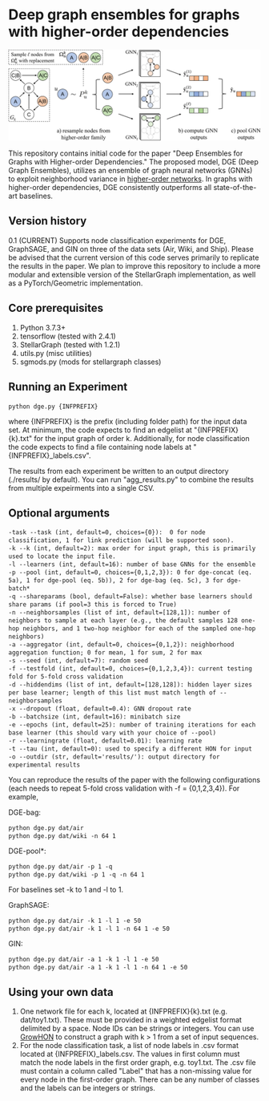# Deep graph ensembles for graphs with higher-order dependencies

![overview diagram](https://raw.githubusercontent.com/sjkrieg/dge/main/overview.png)

This repository contains initial code for the paper "Deep Ensembles for Graphs with Higher-order Dependencies." The proposed model, DGE (Deep Graph Ensembles), utilizes an ensemble of graph neural networks (GNNs) to exploit neighborhood variance in [higher-order networks](https://github.com/sjkrieg/growhon). In graphs with higher-order dependencies, DGE consistently outperforms all state-of-the-art baselines.

## Version history
0.1 (CURRENT) Supports node classification experiments for DGE, GraphSAGE, and GIN on three of the data sets (Air, Wiki, and Ship). Please be advised that the current version of this code serves primarily to replicate the results in the paper. We plan to improve this repository to include a more modular and extensible version of the StellarGraph implementation, as well as a PyTorch/Geometric implementation.

## Core prerequisites
1. Python 3.7.3+
2. tensorflow (tested with 2.4.1)
3. StellarGraph (tested with 1.2.1)
4. utils.py (misc utilities)
5. sgmods.py (mods for stellargraph classes)

## Running an Experiment
```
python dge.py {INFPREFIX}
```
where {INFPREFIX} is the prefix (including folder path) for the input data set. At minimum, the code expects to find an edgelist at "{INFPREFIX}{k}.txt" for the input graph of order k. Additionally, for node classification the code expects to find a file containing node labels at "{INFPREFIX}\_labels.csv".

The results from each experiment be written to an output directory (./results/ by default). You can run "agg\_results.py" to combine the results from multiple expeirments into a single CSV.

## Optional arguments
```
-task --task (int, default=0, choices={0}):  0 for node classification, 1 for link prediction (will be supported soon).
-k --k (int, default=2): max order for input graph, this is primarily used to locate the input file.
-l --learners (int, default=16): number of base GNNs for the ensemble
-p --pool (int, default=0, choices={0,1,2,3}): 0 for dge-concat (eq. 5a), 1 for dge-pool (eq. 5b)), 2 for dge-bag (eq. 5c), 3 for dge-batch*
-q --shareparams (bool, default=False): whether base learners should share params (if pool=3 this is forced to True)
-n --neighborsamples (list of int, default=[128,1]): number of neighbors to sample at each layer (e.g., the default samples 128 one-hop neighbors, and 1 two-hop neighbor for each of the sampled one-hop neighbors)
-a --aggregator (int, default=0, choices={0,1,2}): neighborhood aggregation function; 0 for mean, 1 for sum, 2 for max
-s --seed (int, default=7): random seed
-f --testfold (int, default=0, choices={0,1,2,3,4}): current testing fold for 5-fold cross validation
-d --hiddendims (list of int, default=[128,128]): hidden layer sizes per base learner; length of this list must match length of --neighborsamples
-x --dropout (float, default=0.4): GNN dropout rate
-b --batchsize (int, default=16): minibatch size
-e --epochs (int, default=25): number of training iterations for each base learner (this should vary with your choice of --pool)
-r --learningrate (float, default=0.01): learning rate
-t --tau (int, default=0): used to specify a different HON for input
-o --outdir (str, default='results/'): output directory for experimental results
```
You can reproduce the results of the paper with the following configurations (each needs to repeat 5-fold cross validation with -f = {0,1,2,3,4}). For example,

DGE-bag:
```
python dge.py dat/air
python dge.py dat/wiki -n 64 1
```
DGE-pool*:
```
python dge.py dat/air -p 1 -q
python dge.py dat/wiki -p 1 -q -n 64 1
```
For baselines set -k to 1 and -l to 1.

GraphSAGE:
```
python dge.py dat/air -k 1 -l 1 -e 50
python dge.py dat/air -k 1 -l 1 -n 64 1 -e 50
```
GIN:
```
python dge.py dat/air -a 1 -k 1 -l 1 -e 50
python dge.py dat/air -a 1 -k 1 -l 1 -n 64 1 -e 50
```

## Using your own data
1. One network file for each k, located at {INFPREFIX}{k}.txt (e.g. dat/toy1.txt). These must be provided in a weighted edgelist format delimited by a space. Node IDs can be strings or integers. You can use [GrowHON](https://github.com/sjkrieg/growhon) to construct a graph with k > 1 from a set of input sequences.
2. For the node classification task, a list of node labels in .csv format located at {INFPREFIX}\_labels.csv. The values in first column must match the node labels in the first order graph, e.g. toy1.txt. The .csv file must contain a column called "Label" that has a non-missing value for every node in the first-order graph. There can be any number of classes and the labels can be integers or strings.
